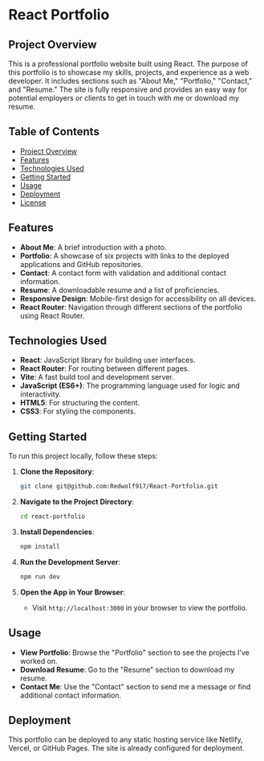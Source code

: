 # React Portfolio

## Project Overview

This is a professional portfolio website built using React. The purpose of this portfolio is to showcase my skills, projects, and experience as a web developer. It includes sections such as "About Me," "Portfolio," "Contact," and "Resume." The site is fully responsive and provides an easy way for potential employers or clients to get in touch with me or download my resume.

## Table of Contents

- [Project Overview](#project-overview)
- [Features](#features)
- [Technologies Used](#technologies-used)
- [Getting Started](#getting-started)
- [Usage](#usage)
- [Deployment](#deployment)
- [License](#license)

## Features

- **About Me**: A brief introduction with a photo.
- **Portfolio**: A showcase of six projects with links to the deployed applications and GitHub repositories.
- **Contact**: A contact form with validation and additional contact information.
- **Resume**: A downloadable resume and a list of proficiencies.
- **Responsive Design**: Mobile-first design for accessibility on all devices.
- **React Router**: Navigation through different sections of the portfolio using React Router.

## Technologies Used

- **React**: JavaScript library for building user interfaces.
- **React Router**: For routing between different pages.
- **Vite**: A fast build tool and development server.
- **JavaScript (ES6+)**: The programming language used for logic and interactivity.
- **HTML5**: For structuring the content.
- **CSS3**: For styling the components.

## Getting Started

To run this project locally, follow these steps:

1. **Clone the Repository**:
   ```bash
   git clone git@github.com:Redwolf917/React-Portfolio.git
   ```

2. **Navigate to the Project Directory**:
   ```bash
   cd react-portfolio
   ```

3. **Install Dependencies**:
   ```bash
   npm install
   ```

4. **Run the Development Server**:
   ```bash
   npm run dev
   ```

5. **Open the App in Your Browser**:
   - Visit `http://localhost:3000` in your browser to view the portfolio.

## Usage

- **View Portfolio**: Browse the "Portfolio" section to see the projects I've worked on.
- **Download Resume**: Go to the "Resume" section to download my resume.
- **Contact Me**: Use the "Contact" section to send me a message or find additional contact information.

## Deployment

This portfolio can be deployed to any static hosting service like Netlify, Vercel, or GitHub Pages. The site is already configured for deployment.
